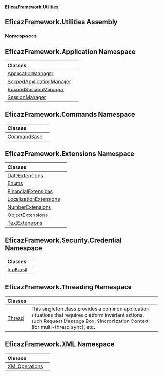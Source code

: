 #### [EficazFramework.Utilities](EficazFrameworkData.md 'EficazFramework Data')

## EficazFramework.Utilities Assembly
### Namespaces

<a name='EficazFramework.Application'></a>

## EficazFramework.Application Namespace

| Classes | |
| :--- | :--- |
| [ApplicationManager](EficazFramework.Application/ApplicationManager.md 'EficazFramework.Application.ApplicationManager') | |
| [ScopedApplicationManager](EficazFramework.Application/ScopedApplicationManager.md 'EficazFramework.Application.ScopedApplicationManager') | |
| [ScopedSessionManager](EficazFramework.Application/ScopedSessionManager.md 'EficazFramework.Application.ScopedSessionManager') | |
| [SessionManager](EficazFramework.Application/SessionManager.md 'EficazFramework.Application.SessionManager') | |

<a name='EficazFramework.Commands'></a>

## EficazFramework.Commands Namespace

| Classes | |
| :--- | :--- |
| [CommandBase](EficazFramework.Commands/CommandBase.md 'EficazFramework.Commands.CommandBase') | |

<a name='EficazFramework.Extensions'></a>

## EficazFramework.Extensions Namespace

| Classes | |
| :--- | :--- |
| [DateExtensions](EficazFramework.Extensions/DateExtensions.md 'EficazFramework.Extensions.DateExtensions') | |
| [Enums](EficazFramework.Extensions/Enums.md 'EficazFramework.Extensions.Enums') | |
| [FinancialExtensions](EficazFramework.Extensions/FinancialExtensions.md 'EficazFramework.Extensions.FinancialExtensions') | |
| [LocalizationExtensions](EficazFramework.Extensions/LocalizationExtensions.md 'EficazFramework.Extensions.LocalizationExtensions') | |
| [NumberExtensions](EficazFramework.Extensions/NumberExtensions.md 'EficazFramework.Extensions.NumberExtensions') | |
| [ObjectExtensions](EficazFramework.Extensions/ObjectExtensions.md 'EficazFramework.Extensions.ObjectExtensions') | |
| [TextExtensions](EficazFramework.Extensions/TextExtensions.md 'EficazFramework.Extensions.TextExtensions') | |

<a name='EficazFramework.Security.Credential'></a>

## EficazFramework.Security.Credential Namespace

| Classes | |
| :--- | :--- |
| [IcpBrasil](EficazFramework.Security.Credential/IcpBrasil.md 'EficazFramework.Security.Credential.IcpBrasil') | |

<a name='EficazFramework.Threading'></a>

## EficazFramework.Threading Namespace

| Classes | |
| :--- | :--- |
| [Thread](EficazFramework.Threading/Thread.md 'EficazFramework.Threading.Thread') | This singleton class provides a common application situations that requires platform invariant actions,<br/>such Request Message Box, Sincronization Context (for multi-thread sync), etc. |

<a name='EficazFramework.XML'></a>

## EficazFramework.XML Namespace

| Classes | |
| :--- | :--- |
| [XMLOperations](EficazFramework.XML/XMLOperations.md 'EficazFramework.XML.XMLOperations') | |

